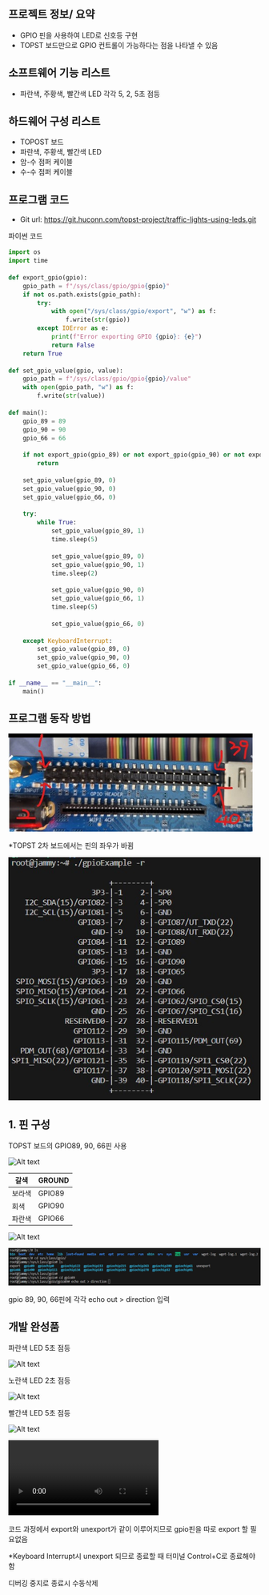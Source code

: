 ## 프로젝트 정보/ 요약

- GPIO 핀을 사용하여 LED로 신호등 구현
- TOPST 보드만으로 GPIO 컨트롤이 가능하다는 점을 나타낼 수 있음

## 소프트웨어 기능 리스트

- 파란색, 주황색, 빨간색 LED 각각 5, 2, 5초 점등

## 하드웨어 구성 리스트

- TOPOST 보드
- 파란색, 주황색, 빨간색 LED
- 암-수 점퍼 케이블
- 수-수 점퍼 케이블

## 프로그램 코드

- Git url: https://git.huconn.com/topst-project/traffic-lights-using-leds.git

파이썬 코드

```python
import os
import time

def export_gpio(gpio):
    gpio_path = f"/sys/class/gpio/gpio{gpio}"
    if not os.path.exists(gpio_path):
        try:
            with open("/sys/class/gpio/export", "w") as f:
                f.write(str(gpio))
        except IOError as e:
            print(f"Error exporting GPIO {gpio}: {e}")
            return False
    return True

def set_gpio_value(gpio, value):
    gpio_path = f"/sys/class/gpio/gpio{gpio}/value"
    with open(gpio_path, "w") as f:
        f.write(str(value))

def main():
    gpio_89 = 89
    gpio_90 = 90
    gpio_66 = 66

    if not export_gpio(gpio_89) or not export_gpio(gpio_90) or not export_gpio(gpio_66):
        return

    set_gpio_value(gpio_89, 0)
    set_gpio_value(gpio_90, 0)
    set_gpio_value(gpio_66, 0)

    try:
        while True:
            set_gpio_value(gpio_89, 1)
            time.sleep(5)

            set_gpio_value(gpio_89, 0)
            set_gpio_value(gpio_90, 1)
            time.sleep(2)

            set_gpio_value(gpio_90, 0)
            set_gpio_value(gpio_66, 1)
            time.sleep(5)

            set_gpio_value(gpio_66, 0)

    except KeyboardInterrupt:
        set_gpio_value(gpio_89, 0)
        set_gpio_value(gpio_90, 0)
        set_gpio_value(gpio_66, 0)

if __name__ == "__main__":
    main()
```

## 프로그램 동작 방법

![Alt text](TOPST_pin.png)

*TOPST 2차 보드에서는 핀의 좌우가 바뀜

![Alt text](TOPST_pinmap.png)

## 1. 핀 구성

TOPST 보드의 GPIO89, 90, 66핀 사용

![Alt text](TOPST_cable.png)

| 갈색 | GROUND |
| --- | --- |
| 보라색 | GPIO89 |
| 회색 | GPIO90 |
| 파란색 | GPIO66 |

![Alt text](Breadboardmap.png)

![Alt text](terminal.png)

gpio 89, 90, 66핀에 각각 echo out > direction 입력

## 개발 완성품

파란색 LED 5초 점등

![Alt text](blue.png)

노란색 LED 2초 점등

![Alt text](yellow.png)

빨간색 LED 5초 점등

![Alt text](red.png)


<video src="video.mp4" controls title="Title"></video>

코드 과정에서 export와 unexport가 같이 이루어지므로 gpio핀을 따로 export 할 필요없음

*Keyboard Interrupt시 unexport 되므로 종료할 때 터미널 Control+C로 종료해야함

디버깅 중지로 종료시 수동삭제